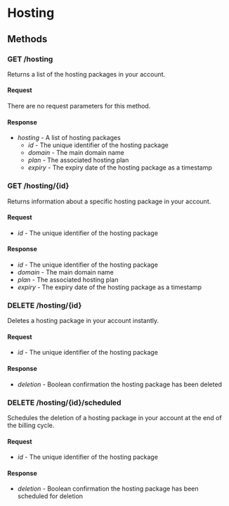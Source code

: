 # Hosting
## Methods
### GET /hosting
Returns a list of the hosting packages in your account.

#### Request
There are no request parameters for this method.

#### Response
- _hosting_ - A list of hosting packages
  - _id_ - The unique identifier of the hosting package
  - _domain_ - The main domain name
  - _plan_ - The associated hosting plan
  - _expiry_ - The expiry date of the hosting package as a timestamp

### GET /hosting/{id}
Returns information about a specific hosting package in your account.

#### Request
- _id_ - The unique identifier of the hosting package

#### Response
- _id_ - The unique identifier of the hosting package
- _domain_ - The main domain name
- _plan_ - The associated hosting plan
- _expiry_ - The expiry date of the hosting package as a timestamp

### DELETE /hosting/{id}
Deletes a hosting package in your account instantly.

#### Request
- _id_ - The unique identifier of the hosting package

#### Response
- _deletion_ - Boolean confirmation the hosting package has been deleted

### DELETE /hosting/{id}/scheduled
Schedules the deletion of a hosting package in your account at the end of the billing cycle.

#### Request
- _id_ - The unique identifier of the hosting package

#### Response
- _deletion_ - Boolean confirmation the hosting package has been scheduled for deletion
